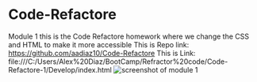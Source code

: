 # Code-Refactore
Module 1
this is the Code Refactore homework where we change the CSS and HTML to make it more accessible 
This is Repo link: https://github.com/aadiaz10/Code-Refactore
This is Link: file:///C:/Users/Alex%20Diaz/BootCamp/Refractor%20code/Code-Refactore-1/Develop/index.html
![screenshot of module 1](https://github.com/user-attachments/assets/5211ec52-a9d6-485c-82eb-20b9722e80fd)
